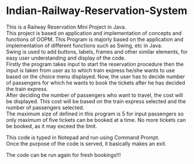 # Indian-Railway-Reservation-System
This is a Railway Reservation Mini Project in Java.    
This project is based on application and implementation of concepts and functions of OOPM. This Program is majorly based on the application and implementation of different functions such as Swing, etc in Java.  
Swing is used to add buttons, labels, frames and other similar elements, for easy user understanding and display of the code.  
Firstly the program takes input to start the reservation procedure then the input is taken from user as to which train express he/she wants to use based on the choice menu displayed. Now, the user has to decide number of passengers for which he wants to book the tickets after he has decided the train express.   
After deciding the number of passengers who want to travel, the cost will be displayed. This cost will be based on the train express selected and the number of passengers selected.  
The maximum size of defined in this program is 5 for input passengers so only maximum of five tickets can be booked at a time. No more tickets can be booked, as it may exceed the limit.   

This code is typed in Notepad and run using Command Prompt.   
Once the purpose of the code is served, it basically makes an exit.    

The code can be run again for fresh bookings!!!    
